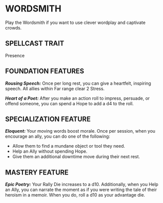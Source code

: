﻿---
tags:
  - SubClass
  - CharacterOption
name: 'WORDSMITH'
description: 'Play the Wordsmith if you want to use clever wordplay and captivate crowds.'
---
# WORDSMITH

Play the Wordsmith if you want to use clever wordplay and captivate crowds.

## SPELLCAST TRAIT

Presence

## FOUNDATION FEATURES

***Rousing Speech:*** Once per long rest, you can give a heartfelt, inspiring speech. All allies within Far range clear 2 Stress.

***Heart of a Poet:*** After you make an action roll to impress, persuade, or offend someone, you can spend a Hope to add a d4 to the roll.

## SPECIALIZATION FEATURE

***Eloquent:*** Your moving words boost morale. Once per session, when you encourage an ally, you can do one of the following:

- Allow them to find a mundane object or tool they need.
- Help an Ally without spending Hope.
- Give them an additional downtime move during their next rest.

## MASTERY FEATURE

***Epic Poetry:*** Your Rally Die increases to a d10. Additionally, when you Help an Ally, you can narrate the moment as if you were writing the tale of their heroism in a memoir. When you do, roll a d10 as your advantage die.
